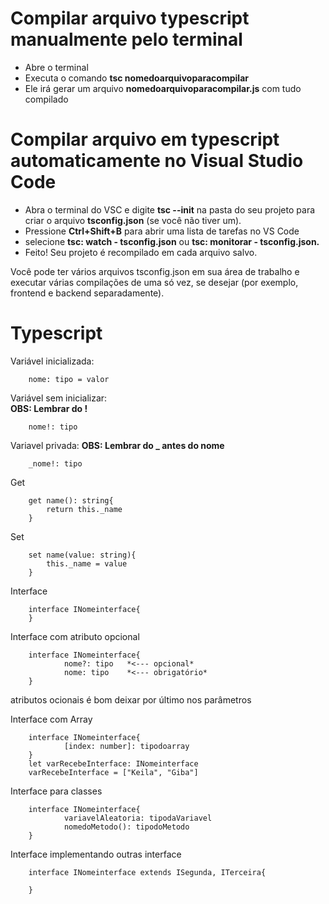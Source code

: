 # Compilar arquivo typescript manualmente pelo terminal

* Abre o terminal
* Executa o comando **tsc nomedoarquivoparacompilar**
* Ele irá gerar um arquivo **nomedoarquivoparacompilar.js** com tudo compilado 

# Compilar arquivo em typescript automaticamente no Visual Studio Code

* Abra o terminal do VSC e digite **tsc --init** na pasta do seu projeto para criar o arquivo **tsconfig.json** (se você não tiver um).
* Pressione **Ctrl+Shift+B** para abrir uma lista de tarefas no VS Code
* selecione **tsc: watch - tsconfig.json** ou **tsc: monitorar - tsconfig.json.**
* Feito! Seu projeto é recompilado em cada arquivo salvo.
 
Você pode ter vários arquivos tsconfig.json em sua área de trabalho e executar várias compilações de uma só vez, se desejar (por exemplo, frontend e backend separadamente).

# Typescript

Variável inicializada:

        nome: tipo = valor

Variável sem inicializar:    
**OBS: Lembrar do !**  
                
        nome!: tipo

Variavel privada:
**OBS: Lembrar do _ antes do nome**  

        _nome!: tipo

Get

        get name(): string{
            return this._name
        }

Set

        set name(value: string){
            this._name = value
        }

Interface

        interface INomeinterface{
        }

Interface com atributo opcional

        interface INomeinterface{
                nome?: tipo   *<--- opcional*
                nome: tipo    *<--- obrigatório*
        }

atributos ocionais é bom deixar por último nos parâmetros

Interface com Array

        interface INomeinterface{
                [index: number]: tipodoarray
        }
        let varRecebeInterface: INomeinterface
        varRecebeInterface = ["Keila", "Giba"]

Interface para classes

        interface INomeinterface{
                variavelAleatoria: tipodaVariavel
                nomedoMetodo(): tipodoMetodo 
        }

Interface implementando outras interface

        interface INomeinterface extends ISegunda, ITerceira{
                
        }

